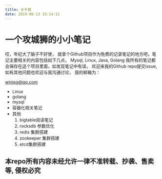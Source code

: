 ```yaml
---
title: 关于我
date: 2019-06-13 15:14:11
---
```


# 一个攻城狮的小小笔记

哎，年纪大了脑子不好使， 就拿个Github项目作为免费的记录笔记的地方吧，笔记主要相关的内容包括如下几点， Mysql, Linux, Java, Golang 
我所有的笔记都会保存在这个项目里面，如发现笔记中有误， 欢迎来我的Github repo提交issue, 如有其他问题也欢迎与我沟通讨论， 我的邮箱为：

[winjeg@qq.com](mailto:winjeg@qq.com)
- Linux 
- golang
- mysql
- 容器化相关笔记
- 其他
    1. bigtable阅读笔记
    2. rocksdb 参数优化
    3. redis 集群搭建
    4. zookeeper 集群搭建
    5. etcd集群搭建

## 本repo所有内容未经允许一律不准转载、抄袭、售卖等, 侵权必究
